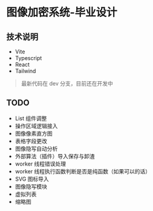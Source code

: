 # 图像加密系统-毕业设计

## 技术说明

- Vite
- Typescript
- React
- Tailwind

> 最新代码在 dev 分支，目前还在开发中

## TODO

- List 组件调整
- 操作区域逻辑接入
- 图像像素直方图
- 表格字段更改
- 图像隐写自动分析
- 外部算法（插件）导入保存与卸渣
- worker 线程错误处理
- worker 线程执行函数判断是否是纯函数（如果可以的话）
- SVG 图标导入
- 图像隐写模块
- 虚拟列表
- 缩略图
